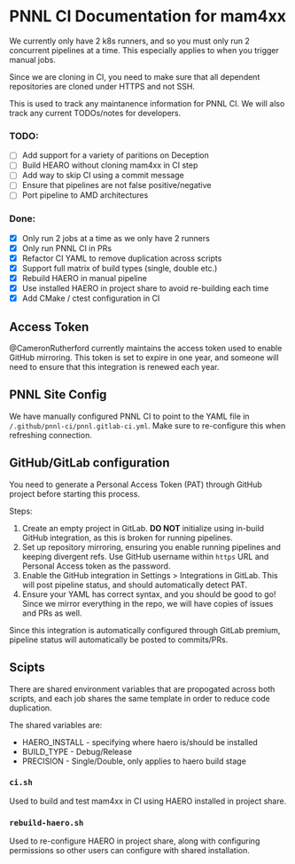 # PNNL CI Documentation for mam4xx

We currently only have 2 k8s runners, and so you must only run 2 concurrent pipelines at a time. This especially applies to when you trigger manual jobs.

Since we are cloning in CI, you need to make sure that all dependent repositories are cloned under HTTPS and not SSH.

This is used to track any maintanence information for PNNL CI. We will also track any current TODOs/notes for developers.

### TODO:
- [ ] Add support for a variety of paritions on Deception
- [ ] Build HEARO without cloning mam4xx in CI step
- [ ] Add way to skip CI using a commit message
- [ ] Ensure that pipelines are not false positive/negative
- [ ] Port pipeline to AMD architectures

### Done:
- [x] Only run 2 jobs at a time as we only have 2 runners
- [x] Only run PNNL CI in PRs
- [x] Refactor CI YAML to remove duplication across scripts
- [x] Support full matrix of build types (single, double etc.)
- [x] Rebuild HAERO in manual pipeline
- [x] Use installed HAERO in project share to avoid re-building each time
- [x] Add CMake / ctest configuration in CI

## Access Token
@CameronRutherford currently maintains the access token used to enable GitHub mirroring. 
This token is set to expire in one year, and someone will need to ensure that this integration is renewed each year.

## PNNL Site Config
We have manually configured PNNL CI to point to the YAML file in `/.github/pnnl-ci/pnnl.gitlab-ci.yml`. Make sure to re-configure this when refreshing connection.

## GitHub/GitLab configuration
You need to generate a Personal Access Token (PAT) through GitHub project before starting this process.

Steps:
1. Create an empty project in GitLab. **DO NOT** initialize using in-build GitHub integration, as this is broken for running pipelines.
1. Set up repository mirroring, ensuring you enable running pipelines and keeping divergent refs. Use GitHub username within `https` URL and Personal Access token as the password.
1. Enable the GitHub integration in Settings > Integrations in GitLab. This will post pipeline status, and should automatically detect PAT.
1. Ensure your YAML has correct syntax, and you should be good to go! Since we mirror everything in the repo, we will have copies of issues and PRs as well.

Since this integration is automatically configured through GitLab premium, pipeline status will automatically be posted to commits/PRs.

## Scipts
There are shared environment variables that are propogated across both scripts, and each job shares the same template in order to reduce code duplication.

The shared variables are:
- HAERO_INSTALL - specifying where haero is/should be installed
- BUILD_TYPE - Debug/Release
- PRECISION - Single/Double, only applies to haero build stage

### `ci.sh`
Used to build and test mam4xx in CI using HAERO installed in project share.

### `rebuild-haero.sh`
Used to re-configure HAERO in project share, along with configuring permissions so other users can configure with shared installation.

